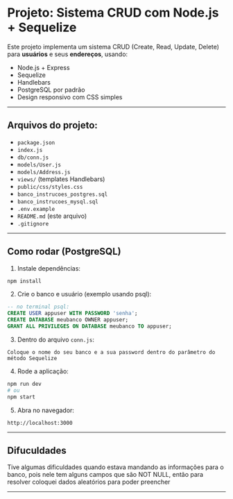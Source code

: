 # Projeto: Sistema CRUD com Node.js + Sequelize

Este projeto implementa um sistema CRUD (Create, Read, Update, Delete) para **usuários** e seus **endereços**, usando:

- Node.js + Express
- Sequelize
- Handlebars
- PostgreSQL por padrão 
- Design responsivo com CSS simples

---

## Arquivos do projeto:

- `package.json`
- `index.js`
- `db/conn.js`
- `models/User.js`
- `models/Address.js`
- `views/` (templates Handlebars)
- `public/css/styles.css`
- `banco_instrucoes_postgres.sql`
- `banco_instrucoes_mysql.sql`
- `.env.example`
- `README.md` (este arquivo)
- `.gitignore`

---

## Como rodar (PostgreSQL)

1. Instale dependências:
```bash
npm install
```

2. Crie o banco e usuário (exemplo usando psql):
```sql
-- no terminal psql:
CREATE USER appuser WITH PASSWORD 'senha';
CREATE DATABASE meubanco OWNER appuser;
GRANT ALL PRIVILEGES ON DATABASE meubanco TO appuser;
```

3. Dentro do arquivo `conn.js`:
```
Coloque o nome do seu banco e a sua password dentro do parâmetro do método Sequelize
```

4. Rode a aplicação:
```bash
npm run dev
# ou
npm start
```

5. Abra no navegador:
```
http://localhost:3000
```

---

## Difuculdades

Tive algumas dificuldades quando estava mandando as informações para o banco, pois nele tem alguns campos que são NOT NULL, então para resolver coloquei dados aleatórios para poder preencher

---
